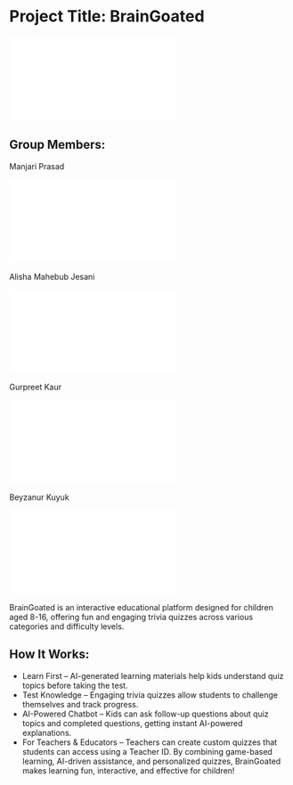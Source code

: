 # Project Title: BrainGoated
![Link to the project proposal report](ProjectProposalReport_Group11.pdf)

## Group Members: 
Manjari Prasad  

![Link to Manjari's AI usage declaration form](docs/M0_AI_Declaration_Manjari_Prasad_Seeja_301587588.pdf)

Alisha Mahebub Jesani  

![Link to Alisha's AI usage declaration form](docs/M0_AI_Disclosure_Alisha_Mahebub_Jesani_301591998.pdf)

Gurpreet Kaur  

![Link to Gurpreet's AI usage declaration form](docs/M0_AI_Disclosure_Gupreet_Kaur_301575453.pdf)

Beyzanur Kuyuk  

![Link to Beyzanur's AI usage declaration form](docs/M0_AI_Declaration_Beyzanur_Kuyuk_301591586.pdf)


BrainGoated is an interactive educational platform designed for children aged 8-16, offering fun and engaging trivia quizzes across various categories and difficulty levels.
## How It Works:
- Learn First – AI-generated learning materials help kids understand quiz topics before taking the test.
- Test Knowledge – Engaging trivia quizzes allow students to challenge themselves and track progress.
- AI-Powered Chatbot – Kids can ask follow-up questions about quiz topics and completed questions, getting instant AI-powered explanations.
- For Teachers & Educators – Teachers can create custom quizzes that students can access using a Teacher ID.
By combining game-based learning, AI-driven assistance, and personalized quizzes, BrainGoated makes learning fun, interactive, and effective for children! 
